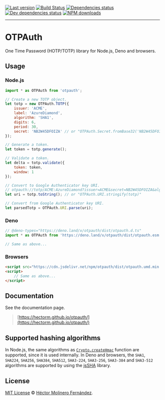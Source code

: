 [![Last version](https://img.shields.io/github/v/tag/hectorm/otpauth?label=version)](https://github.com/hectorm/otpauth/tags)
[![Build Status](https://img.shields.io/github/workflow/status/hectorm/otpauth/Build?label=build)](https://github.com/hectorm/otpauth/actions)
[![Dependencies status](https://img.shields.io/david/hectorm/otpauth?label=dependencies)](https://david-dm.org/hectorm/otpauth)
[![Dev dependencies status](https://img.shields.io/david/dev/hectorm/otpauth?label=dev%20dependencies)](https://david-dm.org/hectorm/otpauth?type=dev)
[![NPM downloads](https://img.shields.io/npm/dm/otpauth?label=npm%20downloads)](https://www.npmjs.com/package/otpauth)

***

# OTPAuth

One Time Password (HOTP/TOTP) library for Node.js, Deno and browsers.

## Usage

### Node.js

```javascript
import * as OTPAuth from 'otpauth';

// Create a new TOTP object.
let totp = new OTPAuth.TOTP({
	issuer: 'ACME',
	label: 'AzureDiamond',
	algorithm: 'SHA1',
	digits: 6,
	period: 30,
	secret: 'NB2W45DFOIZA' // or "OTPAuth.Secret.fromBase32('NB2W45DFOIZA')"
});

// Generate a token.
let token = totp.generate();

// Validate a token.
let delta = totp.validate({
	token: token,
	window: 1
});

// Convert to Google Authenticator key URI.
// otpauth://totp/ACME:AzureDiamond?issuer=ACME&secret=NB2W45DFOIZA&algorithm=SHA1&digits=6&period=30
let uri = totp.toString(); // or "OTPAuth.URI.stringify(totp)"

// Convert from Google Authenticator key URI.
let parsedTotp = OTPAuth.URI.parse(uri);
```

### Deno

```javascript
// @deno-types="https://deno.land/x/otpauth/dist/otpauth.d.ts"
import * as OTPAuth from 'https://deno.land/x/otpauth/dist/otpauth.esm.js'

// Same as above...
```

### Browsers

```html
<script src="https://cdn.jsdelivr.net/npm/otpauth/dist/otpauth.umd.min.js"></script>
<script>
	// Same as above...
</script>
```

## Documentation

See the documentation page.

> [https://hectorm.github.io/otpauth/](https://hectorm.github.io/otpauth/)

## Supported hashing algorithms

In Node.js, the same algorithms as
[`Crypto.createHmac`](https://nodejs.org/api/crypto.html#crypto_crypto_createhmac_algorithm_key_options)
function are supported, since it is used internally. In Deno and browsers, the `SHA1`, `SHA224`, `SHA256`, `SHA384`,
`SHA512`, `SHA3-224`, `SHA3-256`, `SHA3-384` and `SHA3-512` algorithms are supported by using the
[jsSHA](https://github.com/Caligatio/jsSHA) library.

## License

[MIT License](https://github.com/hectorm/otpauth/blob/master/LICENSE.md)
© [Héctor Molinero Fernández](https://hector.molinero.dev/).
